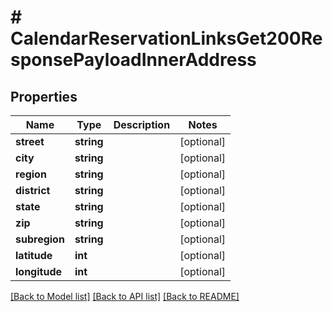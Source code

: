 # # CalendarReservationLinksGet200ResponsePayloadInnerAddress

## Properties

Name | Type | Description | Notes
------------ | ------------- | ------------- | -------------
**street** | **string** |  | [optional]
**city** | **string** |  | [optional]
**region** | **string** |  | [optional]
**district** | **string** |  | [optional]
**state** | **string** |  | [optional]
**zip** | **string** |  | [optional]
**subregion** | **string** |  | [optional]
**latitude** | **int** |  | [optional]
**longitude** | **int** |  | [optional]

[[Back to Model list]](../../README.md#models) [[Back to API list]](../../README.md#endpoints) [[Back to README]](../../README.md)
